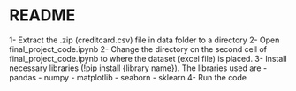 # README

1- Extract the .zip (creditcard.csv) file in data folder to a directory 
2- Open final_project_code.ipynb
2- Change the directory on the second cell of final_project_code.ipynb to where the dataset (excel file) is placed.
3- Install necessary libraries (!pip install {library name}). The libraries used are 
    - pandas
    - numpy
    - matplotlib
    - seaborn
    - sklearn
4- Run the code